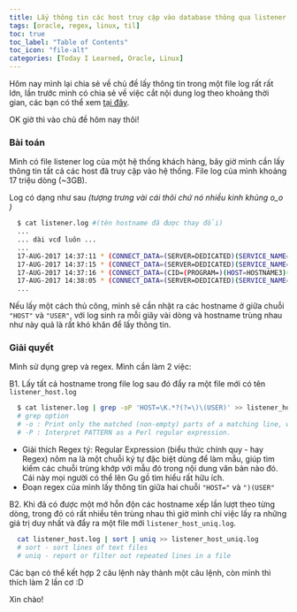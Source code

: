 ```yaml
---
title: Lấy thông tin các host truy cập vào database thông qua listener log
tags: [oracle, regex, linux, til]
toc: true
toc_label: "Table of Contents"
toc_icon: "file-alt"
categories: [Today I Learned, Oracle, Linux]
---
```


Hôm nay mình lại chia sẻ về chủ đề lấy thông tin trong một file log rất rất lớn, lần trước mình có chia sẻ về việc cắt nội dung log theo khoảng thời gian, các bạn có thể xem [tại đây](https://datoracle.github.io/2017-06-17-lay-du-lieu-giua-hai-khoang-thoi-gian-file-log/).

OK giờ thì vào chủ đề hôm nay thôi!

### Bài toán
Mình có file listener log của một hệ thống khách hàng, bây giờ mình cần lấy thông tin tất cả các host đã truy cập vào hệ thống. File log của mình khoảng 17 triệu dòng (~3GB).

Log có dạng như sau _(tượng trưng vài cái thôi chứ nó nhiều kinh khủng o_o )_
```sh
  $ cat listener.log #(tên hostname đã được thay đổi)
  ...
  ... dài vcđ luôn ...
  ...
  17-AUG-2017 14:37:11 * (CONNECT_DATA=(SERVER=DEDICATED)(SERVICE_NAME=PCPACK)(CID=(PROGRAM=d:\oracle\product\11.2.0\dbhome_1\bin\ORACLE.EXE)(HOST=HOSTNAME1)(USER=SYSTEM))) * (ADDRESS=(PROTOCOL=tcp)(HOST=10.250.160.89)(PORT=31097)) * establish * PCPACK * 0
  17-AUG-2017 14:37:15 * (CONNECT_DATA=(SERVER=DEDICATED)(SERVICE_NAME=PCPACK)(CID=(PROGRAM=d:\oracle\product\11.2.0\dbhome_1\bin\ORACLE.EXE)(HOST=HOSTNAME2)(USER=SYSTEM))) * (ADDRESS=(PROTOCOL=tcp)(HOST=10.250.160.40)(PORT=51444)) * establish * PCPACK * 0
  17-AUG-2017 14:37:16 * (CONNECT_DATA=(CID=(PROGRAM=)(HOST=HOSTNAME3)(USER=SYSTEM$))(SERVICE_NAME=PCPACK)) * (ADDRESS=(PROTOCOL=tcp)(HOST=10.250.160.31)(PORT=59307)) * establish * PCPACK * 0
  17-AUG-2017 14:38:05 * (CONNECT_DATA=(SERVER=DEDICATED)(SERVICE_NAME=PCPACK)(CID=(PROGRAM=d:\oracle\product\11.2.0\dbhome_1\bin\ORACLE.EXE)(HOST=HOSTNAME4)(USER=SYSTEM))) * (ADDRESS=(PROTOCOL=tcp)(HOST=10.250.160.89)(PORT=31322)) * establish * PCPACK * 0
  ...
```

Nếu lấy một cách thủ công, mình sẽ cần nhặt ra các hostname ở giữa chuỗi `"HOST"` và `"USER"`, với log sinh ra mỗi giây vài dòng và hostname trùng nhau như này quả là rất khó khăn để lấy thông tin.

### Giải quyết
Mình sử dụng grep và regex. Mình cần làm 2 việc:

B1. Lấy tất cả hostname trong file log sau đó đẩy ra một file mới có tên `listener_host.log`

```sh
  $ cat listener.log | grep -oP 'HOST=\K.*?(?=\)\(USER)' >> listener_host.log
  # grep option
  # -o : Print only the matched (non-empty) parts of a matching line, with each such part on a separate output line.
  # -P : Interpret PATTERN as a Perl regular expression.
```
- Giải thích Regex tý: Regular Expression (biểu thức chính quy - hay Regex) nôm na là một chuỗi ký tự đặc biệt dùng để làm mẫu, giúp tìm kiếm các chuỗi trùng khớp với mẫu đó trong nội dung văn bản nào đó. Cái này mọi người có thể lên Gu gồ tìm hiểu rất hữu ích.
- Đoạn regex của mình lấy thông tin giữa hai chuỗi `"HOST="` và `")(USER"`


B2. Khi đã có được một mớ hỗn độn các hostname xếp lần lượt theo từng dòng, trong đó có rất nhiều tên trùng nhau thì giờ mình chỉ việc lấy ra những giá trị duy nhất và đẩy ra một file mới `listener_host_uniq.log`.

```sh
  cat listener_host.log | sort | uniq >> listener_host_uniq.log
  # sort - sort lines of text files
  # uniq - report or filter out repeated lines in a file
```

Các bạn có thể kết hợp 2 câu lệnh này thành một câu lệnh, còn mình thì thích làm 2 lần cơ :D

Xin chào!
